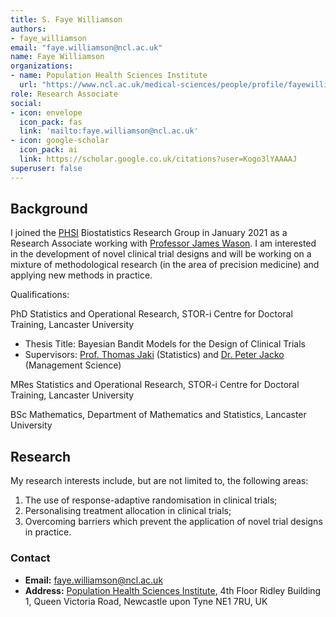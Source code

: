 ```yaml
---
title: S. Faye Williamson
authors:
- faye_williamson
email: "faye.williamson@ncl.ac.uk"
name: Faye Williamson
organizations:
- name: Population Health Sciences Institute
  url: "https://www.ncl.ac.uk/medical-sciences/people/profile/fayewilliamson.html"
role: Research Associate
social:
- icon: envelope
  icon_pack: fas
  link: 'mailto:faye.williamson@ncl.ac.uk'
- icon: google-scholar
  icon_pack: ai
  link: https://scholar.google.co.uk/citations?user=Kogo3lYAAAAJ
superuser: false
---
```


## Background

I joined the [PHSI](https://www.ncl.ac.uk/medical-sciences/research/institutes/population-health/) Biostatistics Research Group in January 2021 as a Research Associate working with [Professor James Wason](/staff/james_wason).
I am interested in the development of novel clinical trial designs and will be working on a mixture of methodological research (in the area of precision medicine) and applying new methods in practice. 

Qualifications: 

PhD Statistics and Operational Research, STOR-i Centre for Doctoral Training, Lancaster University
  - Thesis Title: Bayesian Bandit Models for the Design of Clinical Trials
  - Supervisors: [Prof. Thomas Jaki](https://www.lancaster.ac.uk/maths/people/thomas-jaki) (Statistics) and [Dr. Peter Jacko](https://www.lancaster.ac.uk/lums/people/peter-jacko) (Management Science)
  
MRes Statistics and Operational Research, STOR-i Centre for Doctoral Training, Lancaster University

BSc Mathematics, Department of Mathematics and Statistics, Lancaster University

## Research

My research interests include, but are not limited to, the following areas:

  1. The use of response-adaptive randomisation in clinical trials;
  2. Personalising treatment allocation in clinical trials;
  3. Overcoming barriers which prevent the application of novel trial designs in practice.

### Contact

- __Email:__ [faye.williamson@ncl.ac.uk](mailto:faye.williamson@ncl.ac.uk)
- __Address:__ [Population Health Sciences Institute](https://www.ncl.ac.uk/medical-sciences/research/institutes/population-health/), 4th Floor Ridley Building 1, Queen Victoria Road, Newcastle upon Tyne NE1 7RU, UK
